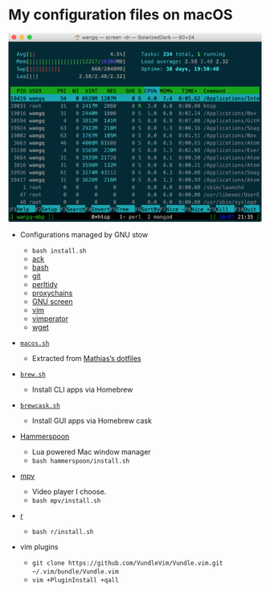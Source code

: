 # My configuration files on macOS

![Screenshot of a terminal window](images/screen.png)

* Configurations managed by GNU stow
    * `bash install.sh`
    * [ack](stow-ack/.ackrc)
    * [bash](stow-bash/)
    * [git](stow-git/)
    * [perltidy](stow-perltidy/.perltidyrc)
    * [proxychains](stow-proxychains/)
    * [GNU screen](stow-screen/.screenrc)
    * [vim](stow-vim/.vimrc)
    * [vimperator](stow-vimperator/.vimperatorrc)
    * [wget](stow-wget/.wgetrc)

* [`macos.sh`](macos.sh)
    * Extracted from [Mathias’s dotfiles](https://github.com/mathiasbynens/dotfiles/blob/master/.macos)
* [`brew.sh`](brew.sh)
    * Install CLI apps via Homebrew
* [`brewcask.sh`](brewcask.sh)
    * Install GUI apps via Homebrew cask

* [Hammerspoon](hammerspoon/)
    * Lua powered Mac window manager
    * `bash hammerspoon/install.sh`
* [mpv](mpv/)
    * Video player I choose.
    * `bash mpv/install.sh`
* [r](r/)
    * `bash r/install.sh`
* vim plugins
    * `git clone https://github.com/VundleVim/Vundle.vim.git ~/.vim/bundle/Vundle.vim`
    * `vim +PluginInstall +qall`
